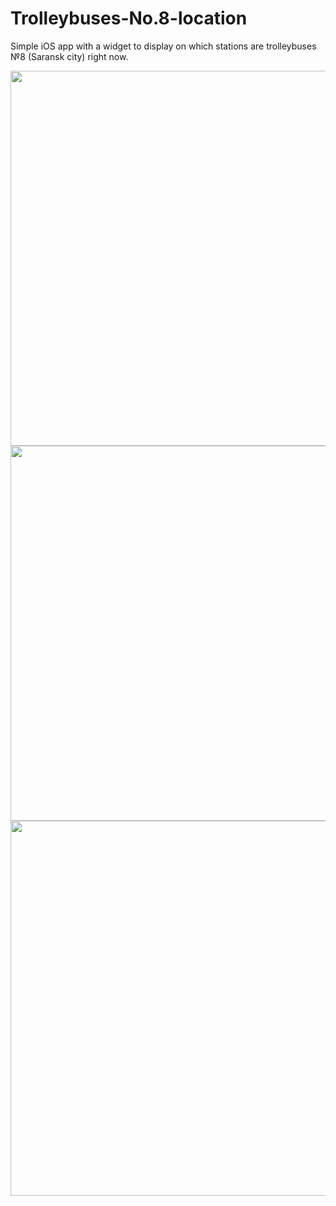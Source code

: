 # Trolleybuses-No.8-location
Simple iOS app with a widget to display on which stations are trolleybuses №8 (Saransk city) right now.

<img src="https://github.com/gera13sa/Trolleybuses-No.8-location/assets/93113717/91573019-960d-48ab-a3fc-aa9f718afae6" width="600" />
<br>
<img src="https://github.com/gera13sa/Trolleybuses-No.8-location/assets/93113717/4b28cce0-6f7b-4050-ad66-be7788258f22" width="600" />
<br>
<img src="https://github.com/gera13sa/Trolleybuses-No.8-location/assets/93113717/bbd74a64-7a47-476b-8577-43b188ed01ce" width="600" />

